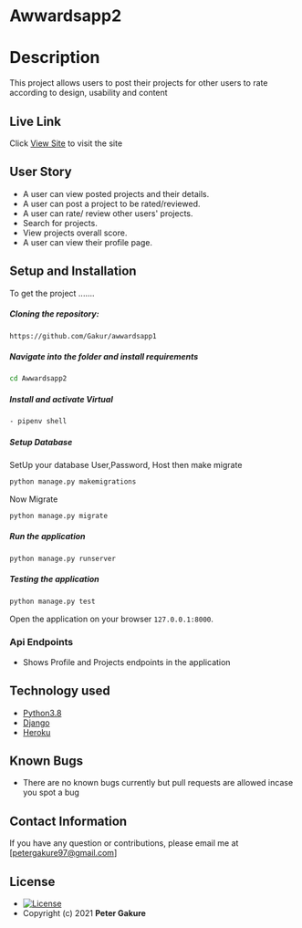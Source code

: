 # Awwardsapp2 
  
# Description  
This project allows users to post their projects for other users to rate according to design, usability and content 
##  Live Link  
 Click [View Site](https://awwardsapp-wk3.herokuapp.com/)  to visit the site
  

## User Story  
  
* A user can view posted projects and their details.  
* A user can post a project to be rated/reviewed. 
* A user can rate/ review other users' projects.  
* Search for projects.  
* View projects overall score.
* A user can view their profile page.  
  

  
## Setup and Installation  
To get the project .......  
  
##### Cloning the repository:  
 ```bash 
 https://github.com/Gakur/awwardsapp1
```
##### Navigate into the folder and install requirements  
 ```bash 
cd Awwardsapp2 
```
##### Install and activate Virtual  
 ```bash 
- pipenv shell
```  
 ##### Setup Database  
  SetUp your database User,Password, Host then make migrate  
 ```bash 
python manage.py makemigrations 
 ``` 
 Now Migrate  
 ```bash 
 python manage.py migrate 
```
##### Run the application  
 ```bash 
 python manage.py runserver 
``` 
##### Testing the application  
 ```bash 
 python manage.py test 
```
Open the application on your browser `127.0.0.1:8000`.  
  
 ### Api Endpoints
* Shows Profile and Projects endpoints in the application
 
 
## Technology used  
  
* [Python3.8](https://www.python.org/)  
* [Django ](https://docs.djangoproject.com/en/2.2/)  
* [Heroku](https://heroku.com)  
  
  
## Known Bugs  
* There are no known bugs currently but pull requests are allowed incase you spot a bug  
  
## Contact Information   
If you have any question or contributions, please email me at [petergakure97@gmail.com]  
  
## License 

* [![License](https://img.shields.io/packagist/l/loopline-systems/closeio-api-wrapper.svg)](https://github.com/Gakur/awwardsapp1/Picture-Globe/blob/master/LICENSE)  
* Copyright (c) 2021 **Peter Gakure**